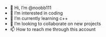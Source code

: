 - 👋 Hi, I’m @noobb111
- 👀 I’m interested in coding
- 🌱 I’m currently learning c++
- 💞️ I’m looking to collaborate on new projects
- 📫 How to reach me through this account

<!---
noobb111/noobb111 is a ✨ special ✨ repository because its `README.md` (this file) appears on your GitHub profile.
You can click the Preview link to take a look at your changes.
--->
